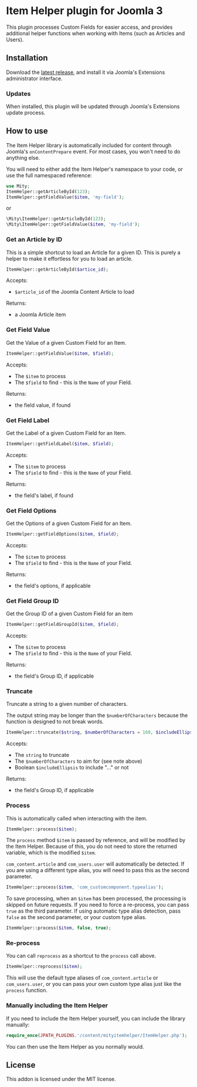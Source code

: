 # Item Helper plugin for Joomla 3

This plugin processes Custom Fields for easier access, and provides additional helper functions when working with
Items (such as Articles and Users).

## Installation

Download the [latest release](https://github.com/mitydigital/joomla-item-helper/releases/latest/download/plg_content_mityitemhelper.zip),
and install it via Joomla's Extensions administrator interface.

### Updates

When installed, this plugin will be updated through Joomla's Extensions update process.

## How to use

The Item Helper library is automatically included for content through Joomla's `onContentPrepare` event. For most cases,
you won't need to do anything else.

You will need to either add the Item Helper's namespace to your code, or use the full namespaced reference:

```php
use Mity;
ItemHelper::getArticleById(123);
ItemHelper::getFieldValue($item, 'my-field');
```

or

```php
\Mity\ItemHelper::getArticleById(123);
\Mity\ItemHelper::getFieldValue($item, 'my-field');
```

### Get an Article by ID

This is a simple shortcut to load an Article for a given ID. This is purely a helper to make it effortless for you to
load an article.

```php
ItemHelper::getArticleById($artice_id);
```

Accepts:

- `$article_id` of the Joomla Content Article to load

Returns:

- a Joomla Article item

### Get Field Value

Get the Value of a given Custom Field for an Item.

```php
ItemHelper::getFieldValue($item, $field);
```

Accepts:

- The `$item` to process
- The `$field` to find - this is the `Name` of your Field.

Returns:

- the field value, if found

### Get Field Label

Get the Label of a given Custom Field for an Item.

```php
ItemHelper::getFieldLabel($item, $field);
```

Accepts:

- The `$item` to process
- The `$field` to find - this is the `Name` of your Field.

Returns:

- the field's label, if found

### Get Field Options

Get the Options of a given Custom Field for an Item.

```php
ItemHelper::getFieldOptions($item, $field);
```

Accepts:

- The `$item` to process
- The `$field` to find - this is the `Name` of your Field.

Returns:

- the field's options, if applicable

### Get Field Group ID

Get the Group ID of a given Custom Field for an item

```php
ItemHelper::getFieldGroupId($item, $field);
```

Accepts:

- The `$item` to process
- The `$field` to find - this is the `Name` of your Field.

Returns:

- the field's Group ID, if applicable

### Truncate

Truncate a string to a given number of characters.

The output string may be longer than the `$numberOfCharacters` because the function is designed to not break words.

```php
ItemHelper::truncate($string, $numberOfCharacters = 160, $includeEllipsis = true);
```

Accepts:

- The `string` to truncate
- The `$numberOfCharacters` to aim for (see note above)
- Boolean `$includeEllipsis` to include "..." or not

Returns:

- the field's Group ID, if applicable

### Process

This is automatically called when interacting with the item.

```php
ItemHelper::process($item);
```

The `process` method `$item` is passed by reference, and will be modified by the Item Helper. Because of this, you do
not need to store the returned variable, which is the modified `$item`.

`com_content.article` and `com_users.user` will automatically be detected. If you are using a different type alias, you
will need to pass this as the second parameter.

```php
ItemHelper::process($item, 'com_customcomponent.typealias');
```

To save processing, when an `$item` has been processed, the processing is skipped on future requests. If you need to
force a re-process, you can pass `true` as the third parameter. If using automatic type alias detection, pass `false` as
the second parameter, or your custom type alias.

```php
ItemHelper::process($item, false, true);
```

### Re-process

You can call `reprocess` as a shortcut to the `process` call above.

```php
ItemHelper::reprocess($item);
```

This will use the default type aliases of `com_content.article` or `com_users.user`, or you can pass your own custom
type alias just like the `process` function.

### Manually including the Item Helper

If you need to include the Item Helper yourself, you can include the library manually:

```php
require_once(JPATH_PLUGINS.'/content/mityitemhelper/ItemHelper.php');
```

You can then use the Item Helper as you normally would.

## License

This addon is licensed under the MIT license.
